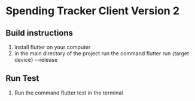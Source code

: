 # Spending Tracker Client Version 2

## Build instructions 
1. install flutter on your computer 
2. in the main directory of the project run the command flutter run {target device} --release

## Run Test
1. Run the command flutter test in the terminal